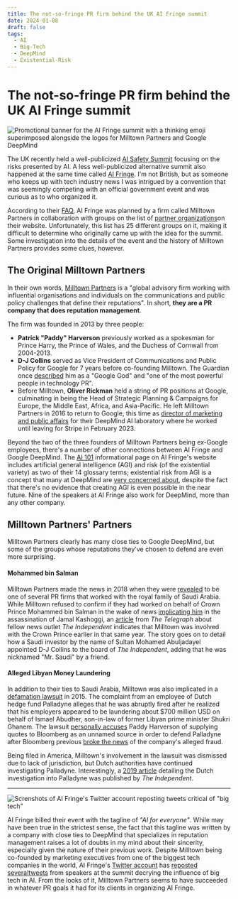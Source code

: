 ```yaml
---
title: The not-so-fringe PR firm behind the UK AI Fringe summit
date: 2024-01-08
draft: false
tags:
  - AI
  - Big-Tech
  - DeepMind
  - Existential-Risk
---
```

# The not-so-fringe PR firm behind the UK AI Fringe summit
![Promotional banner for the AI Fringe summit with a thinking emoji superimposed alongside the logos for Milltown Partners and Google DeepMind](images/ai-fringe/ai-fringe-small.png)

The UK recently held a well-publicized [AI Safety Summit](https://www.gov.uk/government/topical-events/ai-safety-summit-2023) focusing on the risks presented by AI. A less well-publicized alternative summit also happened at the same time called [AI Fringe](https://aifringe.org/). I'm not British, but as someone who keeps up with tech industry news I was intrigued by a convention that was seemingly competing with an official government event and was curious as to who organized it.

According to their [FAQ](https://aifringe.org/faq), AI Fringe was planned by a firm called Milltown Partners in collaboration with groups on the list of [partner organizations](https://aifringe.org/#partners)on their website. Unfortunately, this list has 25 different groups on it, making it difficult to determine who originally came up with the idea for the summit. Some investigation into the details of the event and the history of Milltown Partners provides some clues, however.

## The Original Milltown Partners

In their own words, [Milltown Partners](https://www.milltownpartners.com/) is a "global advisory firm working with influential organisations and individuals on the communications and public policy challenges that define their reputations". In short, **they are a PR company that does reputation management**.

The firm was founded in 2013 by three people:
- **Patrick "Paddy" Harverson** previously worked as a spokesman for Prince Harry, the Prince of Wales, and the Duchess of Cornwall from 2004-2013.
- **D-J Collins** served as Vice President of Communications and Public Policy for Google for 7 years before co-founding Milltown. The Guardian once [described](https://www.theguardian.com/media/2012/nov/27/prince-charles-pr-consultancy-google) him as a "Google God" and "one of the most powerful people in technology PR".
- Before Milltown, **Oliver Rickman** held a string of PR positions at Google, culminating in being the Head of Strategic Planning & Campaigns for Europe, the Middle East, Africa, and Asia-Pacific. He left Milltown Partners in 2016 to return to Google, this time as [director of marketing and public affairs](https://www.linkedin.com/in/oliver-rickman-09b93a27/details/experience/) for their DeepMind AI laboratory where he worked until leaving for Stripe in February 2023.

Beyond the two of the three founders of Milltown Partners being ex-Google employees, there's a number of other connections between AI Fringe and Google DeepMind. The [AI 101](https://aifringe.org/ai-101) informational page on AI Fringe's website includes artificial general intelligence (AGI) and risk (of the existential variety) as two of their 14 glossary terms; existential risk from AGI is a concept that many at DeepMind are [very concerned about](https://www.theguardian.com/technology/2023/oct/24/ai-risk-climate-crisis-google-deepmind-chief-demis-hassabis-regulation), despite the fact that there's no evidence that creating AGI is even possible in the near future. Nine of the speakers at AI Fringe also work for DeepMind, more than any other company.

## Milltown Partners' Partners

Milltown Partners clearly has many close ties to Google DeepMind, but some of the groups whose reputations they've chosen to defend are even more surprising.
#### Mohammed bin Salman 

Milltown Partners made the news in 2018 when they were [revealed](https://www.theguardian.com/world/2018/oct/19/saudi-arabia-pays-uk-firms-millions-to-boost-image) to be one of several PR firms that worked with the royal family of Saudi Arabia. While Milltown refused to confirm if they had worked on behalf of Crown Prince Mohammed bin Salman in the wake of news [implicating him](https://www.nytimes.com/2018/11/12/world/middleeast/jamal-khashoggi-killing-saudi-arabia.html) in the assassination of Jamal Kashoggi, an [article](https://www.telegraph.co.uk/business/2018/10/20/questions-riyadh-russias-links-independent/) from _The Telegraph_ about fellow news outlet _The Independent_ indicates that Milltown was involved with the Crown Prince earlier in that same year. The story goes on to detail how a Saudi investor by the name of Sultan Mohamed Abuljadayel appointed D-J Collins to the board of _The Independent_, adding that he was nicknamed "Mr. Saudi" by a friend.
#### Alleged Libyan Money Laundering

In addition to their ties to Saudi Arabia, Milltown was also implicated in a [defamation lawsuit](https://caselaw.findlaw.com/court/us-2nd-circuit/1873712.html) in 2015. The complaint from an employee of Dutch hedge fund Palladyne alleges that he was abruptly fired after he realized that his employers appeared to be laundering about $700 million USD on behalf of Ismael Abudher,  son-in-law of former Libyan prime minister Shukri Ghanem. The lawsuit [personally accuses](https://casetext.com/case/friedman-v-bloomberg-lp) Paddy Harverson of supplying quotes to Bloomberg as an unnamed source in order to defend Palladyne after Bloomberg previous [broke the news](https://www.bloomberg.com/news/articles/2014-03-27/palladyne-accused-in-suit-of-laundering-money-for-qaddafi) of the company's alleged fraud.

Being filed in America, Milltown's involvement in the lawsuit was dismissed due to lack of jurisdiction, but Dutch authorities have continued investigating Palladyne. Interestingly, a [2019 article](https://www.independent.co.uk/news/world/middle-east/canada-libya-snc-lavalin-scandal-corruption-gaddafi-trudeau-explained-a8821221.html) detailing the Dutch investigation into Palladyne was published by _The Independent_.

-------
![Screnshots of AI Fringe's Twitter account reposting tweets critical of "big tech"](images/ai-fringe/ai-fringe-screenshots-small.png)

AI Fringe billed their event with the tagline of _"AI for everyone"_. While may have been true in the strictest sense, the fact that this tagline was written by a company with close ties to DeepMind that specializes in reputation management raises a lot of doubts in my mind about their sincerity, especially given the nature of their previous work. Despite Milltown being co-founded by marketing executives from one of the biggest tech companies in the world, AI Fringe's [Twitter account](https://twitter.com/AISummitFringe) has [reposted](https://twitter.com/MattLCapon/status/1720452600317812801) [several](https://twitter.com/rolandharwood/status/1720396430039220698)[tweets](https://twitter.com/GlitchUK_/status/1720759041998143680) from speakers at the summit decrying the influence of big tech in AI. From the looks of it, Milltown Partners seems to have succeeded in whatever PR goals it had for its clients in organizing AI Fringe.